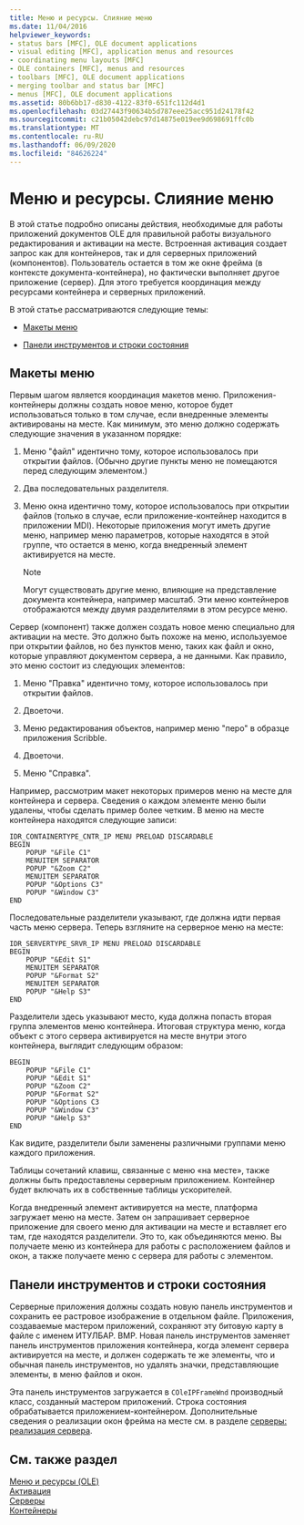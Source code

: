 ```yaml
---
title: Меню и ресурсы. Слияние меню
ms.date: 11/04/2016
helpviewer_keywords:
- status bars [MFC], OLE document applications
- visual editing [MFC], application menus and resources
- coordinating menu layouts [MFC]
- OLE containers [MFC], menus and resources
- toolbars [MFC], OLE document applications
- merging toolbar and status bar [MFC]
- menus [MFC], OLE document applications
ms.assetid: 80b6bb17-d830-4122-83f0-651fc112d4d1
ms.openlocfilehash: 03d27443f90634b5d787eee25acc951d24178f42
ms.sourcegitcommit: c21b05042debc97d14875e019ee9d698691ffc0b
ms.translationtype: MT
ms.contentlocale: ru-RU
ms.lasthandoff: 06/09/2020
ms.locfileid: "84626224"
---
```

# <a name="menus-and-resources-menu-merging"></a>Меню и ресурсы. Слияние меню

В этой статье подробно описаны действия, необходимые для работы приложений документов OLE для правильной работы визуального редактирования и активации на месте. Встроенная активация создает запрос как для контейнеров, так и для серверных приложений (компонентов). Пользователь остается в том же окне фрейма (в контексте документа-контейнера), но фактически выполняет другое приложение (сервер). Для этого требуется координация между ресурсами контейнера и серверных приложений.

В этой статье рассматриваются следующие темы:

- [Макеты меню](#_core_menu_layouts)

- [Панели инструментов и строки состояния](#_core_toolbars_and_status_bars)

## <a name="menu-layouts"></a><a name="_core_menu_layouts"></a>Макеты меню

Первым шагом является координация макетов меню. Приложения-контейнеры должны создать новое меню, которое будет использоваться только в том случае, если внедренные элементы активированы на месте. Как минимум, это меню должно содержать следующие значения в указанном порядке:

1. Меню "файл" идентично тому, которое использовалось при открытии файлов. (Обычно другие пункты меню не помещаются перед следующим элементом.)

1. Два последовательных разделителя.

1. Меню окна идентично тому, которое использовалось при открытии файлов (только в случае, если приложение-контейнер находится в приложении MDI). Некоторые приложения могут иметь другие меню, например меню параметров, которые находятся в этой группе, что остается в меню, когда внедренный элемент активируется на месте.

    > [!NOTE]
    >  Могут существовать другие меню, влияющие на представление документа контейнера, например масштаб. Эти меню контейнеров отображаются между двумя разделителями в этом ресурсе меню.

Сервер (компонент) также должен создать новое меню специально для активации на месте. Это должно быть похоже на меню, используемое при открытии файлов, но без пунктов меню, таких как файл и окно, которые управляют документом сервера, а не данными. Как правило, это меню состоит из следующих элементов:

1. Меню "Правка" идентично тому, которое использовалось при открытии файлов.

1. Двоеточи.

1. Меню редактирования объектов, например меню "перо" в образце приложения Scribble.

1. Двоеточи.

1. Меню "Справка".

Например, рассмотрим макет некоторых примеров меню на месте для контейнера и сервера. Сведения о каждом элементе меню были удалены, чтобы сделать пример более четким. В меню на месте контейнера находятся следующие записи:

```
IDR_CONTAINERTYPE_CNTR_IP MENU PRELOAD DISCARDABLE
BEGIN
    POPUP "&File C1"
    MENUITEM SEPARATOR
    POPUP "&Zoom C2"
    MENUITEM SEPARATOR
    POPUP "&Options C3"
    POPUP "&Window C3"
END
```

Последовательные разделители указывают, где должна идти первая часть меню сервера. Теперь взгляните на серверное меню на месте:

```
IDR_SERVERTYPE_SRVR_IP MENU PRELOAD DISCARDABLE
BEGIN
    POPUP "&Edit S1"
    MENUITEM SEPARATOR
    POPUP "&Format S2"
    MENUITEM SEPARATOR
    POPUP "&Help S3"
END
```

Разделители здесь указывают место, куда должна попасть вторая группа элементов меню контейнера. Итоговая структура меню, когда объект с этого сервера активируется на месте внутри этого контейнера, выглядит следующим образом:

```
BEGIN
    POPUP "&File C1"
    POPUP "&Edit S1"
    POPUP "&Zoom C2"
    POPUP "&Format S2"
    POPUP "&Options C3
    POPUP "&Window C3"
    POPUP "&Help S3"
END
```

Как видите, разделители были заменены различными группами меню каждого приложения.

Таблицы сочетаний клавиш, связанные с меню «на месте», также должны быть предоставлены серверным приложением. Контейнер будет включать их в собственные таблицы ускорителей.

Когда внедренный элемент активируется на месте, платформа загружает меню на месте. Затем он запрашивает серверное приложение для своего меню для активации на месте и вставляет его там, где находятся разделители. Это то, как объединяются меню. Вы получаете меню из контейнера для работы с расположением файлов и окон, а также получаете меню с сервера для работы с элементом.

## <a name="toolbars-and-status-bars"></a><a name="_core_toolbars_and_status_bars"></a>Панели инструментов и строки состояния

Серверные приложения должны создать новую панель инструментов и сохранить ее растровое изображение в отдельном файле. Приложения, создаваемые мастером приложений, сохраняют эту битовую карту в файле с именем ИТУЛБАР. BMP. Новая панель инструментов заменяет панель инструментов приложения контейнера, когда элемент сервера активируется на месте, и должен содержать те же элементы, что и обычная панель инструментов, но удалять значки, представляющие элементы, в меню файлов и окон.

Эта панель инструментов загружается в `COleIPFrameWnd` производный класс, созданный мастером приложений. Строка состояния обрабатывается приложением-контейнером. Дополнительные сведения о реализации окон фрейма на месте см. в разделе [серверы: реализация сервера](servers-implementing-a-server.md).

## <a name="see-also"></a>См. также раздел

[Меню и ресурсы (OLE)](menus-and-resources-ole.md)<br/>
[Активация](activation-cpp.md)<br/>
[Серверы](servers.md)<br/>
[Контейнеры](containers.md)
